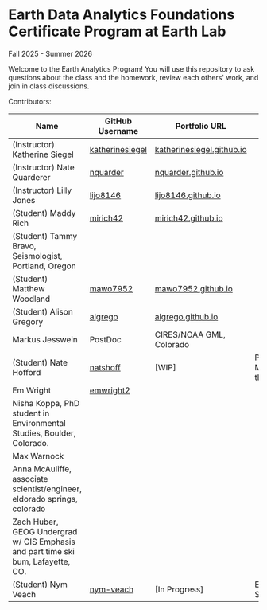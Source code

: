 # Earth Data Analytics Foundations Certificate Program at Earth Lab
Fall 2025 - Summer 2026

Welcome to the Earth Analytics Program! You will use this repository to ask questions about the class and the homework, review each others' work, and join in class discussions.

Contributors:

| Name | GitHub Username | Portfolio URL | Occupation | Location |
| ---- | --------------- | ------------- | ---------- | -------- |
| (Instructor) Katherine Siegel | [katherinesiegel](https://www.github.com/katherinesiegel) | [katherinesiegel.github.io](https://katherinesiegel.github.io) | | |
| (Instructor) Nate Quarderer | [nquarder](https://www.github.com/nquarder) | [nquarder.github.io](https://nquarder.github.io/) | | |
| (Instructor) Lilly Jones | [lijo8146](https://github.com/lijo8146)  | [lijo8146.github.io](https://lijo8146.github.io) | | |
| (Student)  Maddy Rich | [mirich42](https://github.com/mirich42) | [mirich42.github.io](https://github.com/mirich42) |
| (Student) Tammy Bravo, Seismologist, Portland, Oregon
| (Student) Matthew Woodland | [mawo7952](https://github.com/mawo7952) | [mawo7952.github.io](https://github.com/mawo7952) |
| (Student) Alison Gregory | [algrego](https://github.com/algrego) | [algrego.github.io](https://algrego.github.io) |
| Markus Jesswein | PostDoc | CIRES/NOAA GML, Colorado |
| (Student) Nate Hofford | [natshoff](https://github.com/natshoff) | [WIP] | Project Manager in the Earth Lab | Boulder, CO |
| Em Wright | [emwright2](https://github.com/emwright2) | |
| Nisha Koppa, PhD student in Environmental Studies, Boulder, Colorado. 
| Max Warnock
| Anna McAuliffe, associate scientist/engineer, eldorado springs, colorado
| Zach Huber, GEOG Undergrad w/ GIS Emphasis and part time ski bum, Lafayette, CO.
| (Student) Nym Veach | [nym-veach](https://github.com/nym-veach) | [In Progress] | Environmental Scientist | Bismarck, ND |
